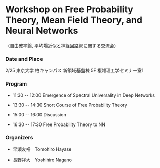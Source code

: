 
# Workshop on Free Probability Theory, Mean Field Theory, and Neural Networks

（自由確率論, 平均場近似と神経回路網に関する交流会）


###  Date and Place
2/25
東京大学 柏キャンパス 新領域基盤棟 5F 複雑理工学セミナー室1

###  Program


- 11:30 -- 12:00  Emergence of Spectral Universality in Deep Networks

- 13:30 -- 14:30  Short Course of Free Probability Theory

- 15:00 -- 16:00  Discussion

- 16:30 -- 17:30  Free Probability Theory to NN



### Organizers

- 早瀬友裕　Tomohiro Hayase 

- 長野祥大　Yoshihiro Nagano

